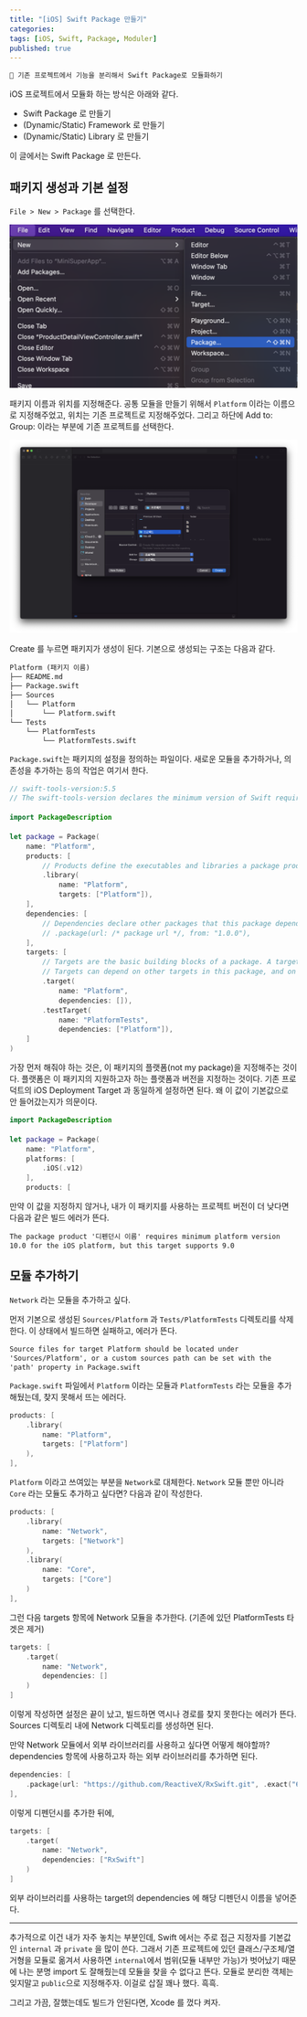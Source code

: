 ```yaml
---
title: "[iOS] Swift Package 만들기"
categories:
tags: [iOS, Swift, Package, Moduler]
published: true
---
```


```markdown
📌 기존 프로젝트에서 기능을 분리해서 Swift Package로 모듈화하기
```

iOS 프로젝트에서 모듈화 하는 방식은 아래와 같다.
- Swift Package 로 만들기
- (Dynamic/Static) Framework 로 만들기
- (Dynamic/Static) Library 로 만들기

이 글에서는 Swift Package 로 만든다.

## 패키지 생성과 기본 설정

`File > New > Package` 를 선택한다.

![File > New > Package](/assets/img/create-SPM/file-new-package.png)

패키지 이름과 위치를 지정해준다. 공통 모듈을 만들기 위해서 `Platform` 이라는 이름으로 지정해주었고, 위치는 기존 프로젝트로 지정해주었다. 그리고 하단에 Add to: Group: 이라는 부분에 기존 프로젝트를 선택한다.

![create Package](/assets/img/create-SPM/create-package.png)

Create 를 누르면 패키지가 생성이 된다. 기본으로 생성되는 구조는 다음과 같다.

```
Platform (패키지 이름)
├── README.md
├── Package.swift
├── Sources
│   └── Platform
│       └── Platform.swift
└── Tests
    └── PlatformTests
        └── PlatformTests.swift
```

`Package.swift`는 패키지의 설정을 정의하는 파일이다. 새로운 모듈을 추가하거나, 의존성을 추가하는 등의 작업은 여기서 한다.

```swift
// swift-tools-version:5.5
// The swift-tools-version declares the minimum version of Swift required to build this package.

import PackageDescription

let package = Package(
    name: "Platform",
    products: [
        // Products define the executables and libraries a package produces, and make them visible to other packages.
        .library(
            name: "Platform",
            targets: ["Platform"]),
    ],
    dependencies: [
        // Dependencies declare other packages that this package depends on.
        // .package(url: /* package url */, from: "1.0.0"),
    ],
    targets: [
        // Targets are the basic building blocks of a package. A target can define a module or a test suite.
        // Targets can depend on other targets in this package, and on products in packages this package depends on.
        .target(
            name: "Platform",
            dependencies: []),
        .testTarget(
            name: "PlatformTests",
            dependencies: ["Platform"]),
    ]
)
```

가장 먼저 해줘야 하는 것은, 이 패키지의 플랫폼(not my package)을 지정해주는 것이다. 플랫폼은 이 패키지의 지원하고자 하는 플랫폼과 버전을 지정하는 것이다. 기존 프로덕트의 iOS Deployment Target 과 동일하게 설정하면 된다. 왜 이 값이 기본값으로 안 들어갔는지가 의문이다. 


```swift
import PackageDescription

let package = Package(
    name: "Platform",
    platforms: [
        .iOS(.v12)
    ],
    products: [
```

만약 이 값을 지정하지 않거나, 내가 이 패키지를 사용하는 프로젝트 버전이 더 낮다면 다음과 같은 빌드 에러가 뜬다.

```
The package product '디펜던시 이름' requires minimum platform version 10.0 for the iOS platform, but this target supports 9.0
```

## 모듈 추가하기

`Network` 라는 모듈을 추가하고 싶다.

먼저 기본으로 생성된 `Sources/Platform` 과 `Tests/PlatformTests` 디렉토리를 삭제한다. 이 상태에서 빌드하면 실패하고, 에러가 뜬다.

```
Source files for target Platform should be located under 'Sources/Platform', or a custom sources path can be set with the 'path' property in Package.swift
```

`Package.swift` 파일에서 `Platform` 이라는 모듈과 `PlatformTests` 라는 모듈을 추가해뒀는데, 찾지 못해서 뜨는 에러다.


```swift
products: [
    .library(
        name: "Platform",
        targets: ["Platform"]
    ),
],
```

`Platform` 이라고 쓰여있는 부분을 `Network`로 대체한다. `Network` 모듈 뿐만 아니라 `Core` 라는 모듈도 추가하고 싶다면? 다음과 같이 작성한다.

```swift
products: [
    .library(
        name: "Network",
        targets: ["Network"]
    ),
    .library(
        name: "Core",
        targets: ["Core"]
    )
],
```

그런 다음 targets 항목에 Network 모듈을 추가한다. (기존에 있던 PlatformTests 타겟은 제거)

```swift
targets: [
    .target(
        name: "Network",
        dependencies: []
    )
]
```

이렇게 작성하면 설정은 끝이 났고, 빌드하면 역시나 경로를 찾지 못한다는 에러가 뜬다. Sources 디렉토리 내에 Network 디렉토리를 생성하면 된다.

만약 Network 모듈에서 외부 라이브러리를 사용하고 싶다면 어떻게 해야할까? dependencies 항목에 사용하고자 하는 외부 라이브러리를 추가하면 된다. 

```swift
dependencies: [
    .package(url: "https://github.com/ReactiveX/RxSwift.git", .exact("6.5.0"))
],
```

이렇게 디펜던시를 추가한 뒤에,

```swift
targets: [
    .target(
        name: "Network",
        dependencies: ["RxSwift"]
    )
]
```

외부 라이브러리를 사용하는 target의 dependencies 에 해당 디펜던시 이름을 넣어준다.

---

추가적으로 이건 내가 자주 놓치는 부분인데, Swift 에서는 주로 접근 지정자를 기본값인 `internal` 과 `private` 을 많이 쓴다. 그래서 기존 프로젝트에 있던 클래스/구조체/열거형을 모듈로 옮겨서 사용하면 `internal`에서 범위(모듈 내부만 가능)가 벗어났기 때문에 나는 분명 import 도 잘해줬는데 모듈을 찾을 수 없다고 뜬다. 모듈로 분리한 객체는 잊지말고 `public`으로 지정해주자. 이걸로 삽질 꽤나 했다. 흑흑.

그리고 가끔, 잘했는데도 빌드가 안된다면, Xcode 를 껐다 켜자.